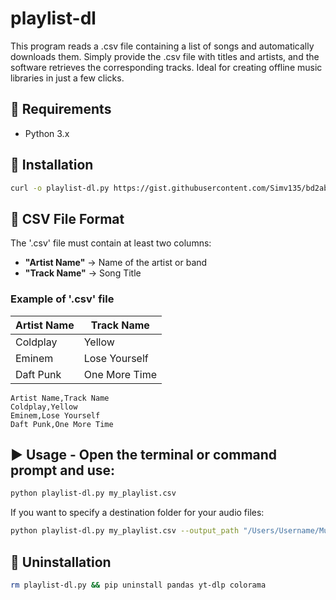 # playlist-dl
This program reads a .csv file containing a list of songs and automatically downloads them. Simply provide the .csv file with titles and artists, and the software retrieves the corresponding tracks. Ideal for creating offline music libraries in just a few clicks.

## 📌 Requirements
- Python 3.x

## 📌 Installation
```bash
curl -o playlist-dl.py https://gist.githubusercontent.com/Simv135/bd2ab20b1ea59c817c266536f547e8d2/raw/15fc63887cdf70b3de99460dc60ed8ba89b33af3/playlist-dl
```

## 📄 CSV File Format
The '.csv' file must contain at least two columns:
- **"Artist Name"** → Name of the artist or band
- **"Track Name"** → Song Title

### Example of '.csv' file

| Artist Name  | Track Name |
| ------------- | ------------- |
| Coldplay  | Yellow  |
| Eminem  | Lose Yourself  |
| Daft Punk  | One More Time  |

```csv
Artist Name,Track Name
Coldplay,Yellow
Eminem,Lose Yourself
Daft Punk,One More Time
```

## ▶️ Usage - Open the terminal or command prompt and use:
```bash
python playlist-dl.py my_playlist.csv
```

If you want to specify a destination folder for your audio files:
```bash
python playlist-dl.py my_playlist.csv --output_path "/Users/Username/Music"
```

## 🚨 Uninstallation
```bash
rm playlist-dl.py && pip uninstall pandas yt-dlp colorama
```
